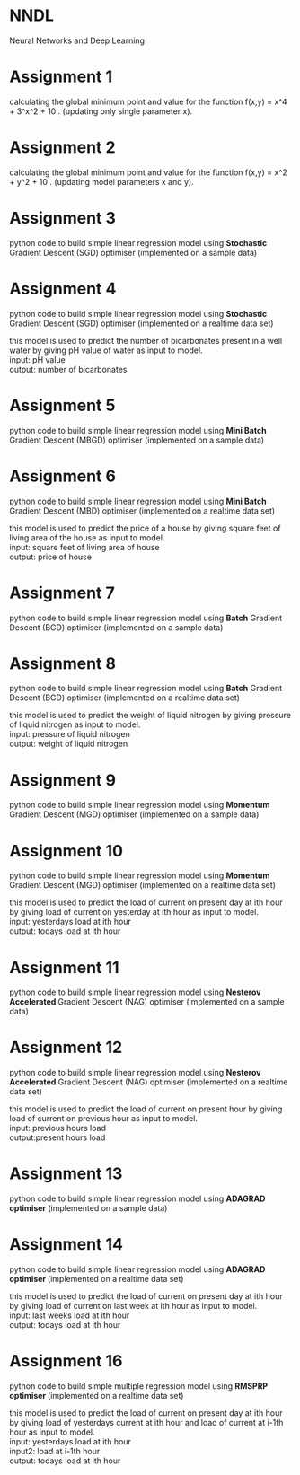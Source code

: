 # NNDL
Neural Networks and Deep Learning

# Assignment 1 

calculating the global minimum point and value for the function f(x,y) = x^4 + 3^x^2 + 10 . (updating only single parameter x).

# Assignment 2

calculating the global minimum point and value for the function f(x,y) = x^2 + y^2 + 10 . (updating model parameters x and y).

# Assignment 3
python code to build simple linear regression model using <b>Stochastic </b>Gradient Descent (SGD) optimiser (implemented on a sample data)

# Assignment 4
python code to build simple linear regression model using <b>Stochastic</b> Gradient Descent (SGD) optimiser (implemented on a realtime data set)
<p> this model is used to predict the number of bicarbonates present in a well water by giving pH value of water as input to model.
  <br>input: pH value
  <br>output: number of bicarbonates

# Assignment 5
python code to build simple linear regression model using <b>Mini Batch</b> Gradient Descent (MBGD) optimiser (implemented on a sample data)

# Assignment 6
python code to build simple linear regression model using <b>Mini Batch</b> Gradient Descent (MBD) optimiser (implemented on a realtime data set)
<p> this model is used to predict the price of a house by giving square feet of living area of the house as input to model.
  <br>input: square feet of living area of house
  <br>output: price of house

# Assignment 7
python code to build simple linear regression model using <b>Batch</b> Gradient Descent (BGD) optimiser (implemented on a sample data)

# Assignment 8
python code to build simple linear regression model using <b>Batch</b> Gradient Descent (BGD) optimiser (implemented on a realtime data set)
<p> this model is used to predict the weight of liquid nitrogen  by giving pressure of liquid nitrogen as input to model.
  <br>input: pressure of liquid nitrogen
  <br>output: weight of liquid nitrogen

# Assignment 9
python code to build simple linear regression model using <b>Momentum </b> Gradient Descent (MGD) optimiser (implemented on a sample data)

# Assignment 10
python code to build simple linear regression model using <b>Momentum</b> Gradient Descent (MGD) optimiser (implemented on a realtime data set)
<p> this model is used to predict the load of current on present day at ith hour by giving load of current on yesterday at ith hour as input to model.
  <br>input: yesterdays load at ith hour
  <br>output: todays load at ith hour

# Assignment 11
python code to build simple linear regression model using <b>Nesterov Accelerated </b>Gradient Descent (NAG) optimiser (implemented on a sample data)

# Assignment 12
python code to build simple linear regression model using <b>Nesterov Accelerated</b> Gradient Descent (NAG) optimiser (implemented on a realtime data set)
<p> this model is used to predict the load of current on present hour by giving load of current on previous hour as input to model.
  <br>input: previous hours load
  <br>output:present hours load

# Assignment 13
python code to build simple linear regression model using <b>ADAGRAD optimiser</b> (implemented on a sample data)

# Assignment 14
python code to build simple linear regression model using <b>ADAGRAD optimiser </b> (implemented on a realtime data set)
<p> this model is used to predict the load of current on present day at ith hour by giving load of current on last week at ith hour as input to model.
  <br>input: last weeks load at ith hour
  <br>output: todays load at ith hour

# Assignment 16
python code to build simple multiple regression model using <b>RMSPRP optimiser </b> (implemented on a realtime data set)
<p> this model is used to predict the load of current on present day at ith hour by giving load of yesterdays current at ith hour and load of current at i-1th hour as input to model.
  <br>input: yesterdays load at ith hour
  <br> input2: load at i-1th hour
  <br>output: todays load at ith hour




